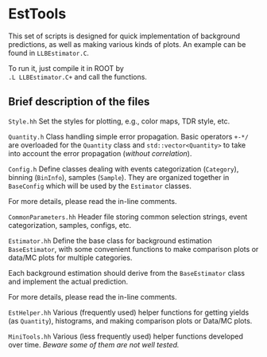 # EstTools

This set of scripts is designed for quick implementation of background predictions, as well as making various kinds of plots. 
An example can be found in `LLBEstimator.C`. 

To run it, just compile it in ROOT by <br>
`.L LLBEstimator.C+`
and call the functions.

## Brief description of the files

`Style.hh`
Set the styles for plotting, e.g., color maps, TDR style, etc.

`Quantity.h`
Class handling simple error propagation. Basic operators `+-*/` are overloaded for the `Quantity` class and `std::vector<Quantity>` to take into account the error propagation (*without correlation*). 

`Config.h`
Define classes dealing with events categorization (`Category`), binning (`BinInfo`), samples (`Sample`). They are organized together in `BaseConfig` which will be used by the `Estimator` classes. 

For more details, please read the in-line comments.

`CommonParameters.hh`
Header file storing common selection strings, event categorization, samples, configs, etc.  

`Estimator.hh`
Define the base class for background estimation `BaseEstimator`, with some convenient functions to make comparison plots or data/MC plots for multiple categories.

Each background estimation should derive from the `BaseEstimator` class and implement the actual prediction.

For more details, please read the in-line comments.

`EstHelper.hh`
Various (frequently used) helper functions for getting yields (as `Quantity`), histograms, and making comparison plots or Data/MC plots.

`MiniTools.hh`
Various (less frequently used) helper functions developed over time. *Beware some of them are not well tested.*

